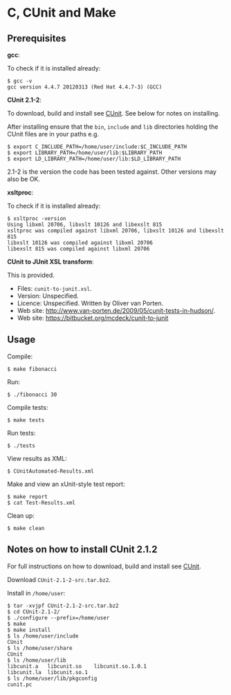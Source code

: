 C, CUnit and Make
=================

Prerequisites
-------------

**gcc**:

To check if it is installed already:

    $ gcc -v
    gcc version 4.4.7 20120313 (Red Hat 4.4.7-3) (GCC) 

**CUnit 2.1-2**:

To download, build and install see
[CUnit](http://cunit.sourceforge.net/). See below for notes on
installing. 

After installing ensure that the `bin`, `include` and `lib`
directories holding the CUnit files are in your paths e.g.

    $ export C_INCLUDE_PATH=/home/user/include:$C_INCLUDE_PATH
    $ export LIBRARY_PATH=/home/user/lib:$LIBRARY_PATH
    $ export LD_LIBRARY_PATH=/home/user/lib:$LD_LIBRARY_PATH

2.1-2 is the version the code has been tested against. Other versions
may also be OK.

**xsltproc**:

To check if it is installed already:

    $ xsltproc -version
    Using libxml 20706, libxslt 10126 and libexslt 815
    xsltproc was compiled against libxml 20706, libxslt 10126 and libexslt 815
    libxslt 10126 was compiled against libxml 20706
    libexslt 815 was compiled against libxml 20706

**CUnit to JUnit XSL transform**:

This is provided.

* Files: `cunit-to-junit.xsl`.
* Version: Unspecified.
* Licence: Unspecified. Written by Oliver van Porten.
* Web site: http://www.van-porten.de/2009/05/cunit-tests-in-hudson/. 
* Web site: https://bitbucket.org/mcdeck/cunit-to-junit

Usage
-----

Compile:

    $ make fibonacci

Run:

    $ ./fibonacci 30

Compile tests:

    $ make tests

Run tests:

    $ ./tests

View results as XML:

    $ CUnitAutomated-Results.xml 

Make and view an xUnit-style test report:

    $ make report
    $ cat Test-Results.xml

Clean up:

    $ make clean

Notes on how to install CUnit 2.1.2
-----------------------------------

For full instructions on how to download, build and install see
[CUnit](http://cunit.sourceforge.net/).

Download `CUnit-2.1-2-src.tar.bz2`.

Install in `/home/user`:

    $ tar -xvjpf CUnit-2.1-2-src.tar.bz2  
    $ cd CUnit-2.1-2/
    $ ./configure --prefix=/home/user
    $ make
    $ make install
    $ ls /home/user/include
    CUnit
    $ ls /home/user/share
    CUnit
    $ ls /home/user/lib
    libcunit.a   libcunit.so    libcunit.so.1.0.1
    libcunit.la  libcunit.so.1
    $ ls /home/user/lib/pkgconfig
    cunit.pc

